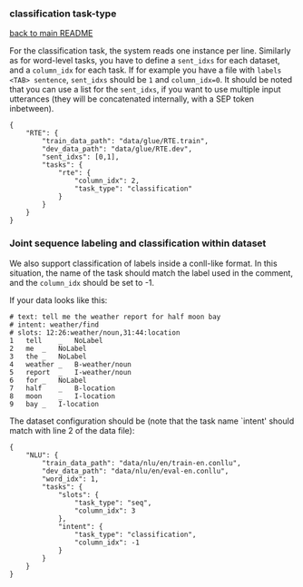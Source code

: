 ### classification task-type

[back to main README](../README.md)

For the classification task, the system reads one instance per line. Similarly
as for word-level tasks, you have to define a `sent_idxs` for each dataset, and
a `column_idx` for each task. If for example you have a file with `labels <TAB>
sentence`, `sent_idxs` should be `1` and `column_idx=0`. It should be noted
that you can use a list for the `sent_idxs`, if you want to use multiple input
utterances (they will be concatenated internally, with a SEP token inbetween).

```
{
    "RTE": {
        "train_data_path": "data/glue/RTE.train",
        "dev_data_path": "data/glue/RTE.dev",
        "sent_idxs": [0,1],
        "tasks": {
            "rte": {
                "column_idx": 2,
                "task_type": "classification"
            }
        }
    }
}

```

### Joint sequence labeling and classification within dataset

We also support classification of labels inside a conll-like format. In this
situation, the name of the task should match the label used in the comment, and
the `column_idx` should be set to -1.

If your data looks like this:

```
# text: tell me the weather report for half moon bay
# intent: weather/find
# slots: 12:26:weather/noun,31:44:location
1	tell	_	NoLabel
2	me	_	NoLabel
3	the	_	NoLabel
4	weather	_	B-weather/noun
5	report	_	I-weather/noun
6	for	_	NoLabel
7	half	_	B-location
8	moon	_	I-location
9	bay	_	I-location

```

The dataset configuration should be (note that the task name `intent' should match with line 2 of the data file):

```
{
    "NLU": {
        "train_data_path": "data/nlu/en/train-en.conllu",
        "dev_data_path": "data/nlu/en/eval-en.conllu",
        "word_idx": 1,
        "tasks": {
            "slots": {
                "task_type": "seq",
                "column_idx": 3
            },
            "intent": {
                "task_type": "classification",
                "column_idx": -1
            }
        }
    }
}
```
